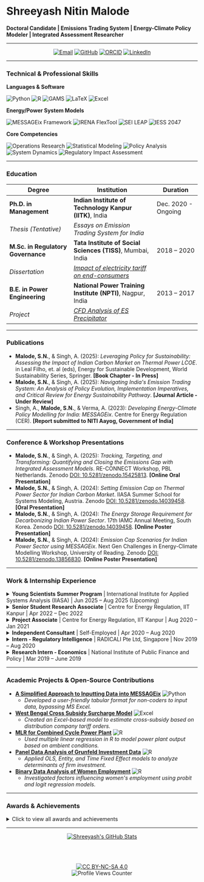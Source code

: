 # **Shreeyash Nitin Malode**

**Doctoral Candidate | Emissions Trading System | Energy-Climate Policy Modeler | Integrated Assessment Researcher**

---

<div align="center">

[![Email](https://img.shields.io/badge/Email-shreeyashmalode@gmail.com-blue?style=for-the-badge&logo=gmail)](mailto:shreeyashmalode@gmail.com)
[![GitHub](https://img.shields.io/badge/GitHub-shreeyashn20-181717?style=for-the-badge&logo=github)](https://github.com/shreeyashn20)
[![ORCID](https://img.shields.io/badge/ORCID-0000--0001--9571--0424-A6CE39?style=for-the-badge&logo=orcid)](https://orcid.org/0000-0001-9571-0424)
[![LinkedIn](https://img.shields.io/badge/LinkedIn-shreeyashmalode-0A66C2?style=for-the-badge&logo=linkedin)](https://www.linkedin.com/in/shreeyashmalode/)

</div>

---

### Technical & Professional Skills

**Languages & Software**
<p>
  <img src="https://img.shields.io/badge/Python-3776AB?style=for-the-badge&logo=python&logoColor=white" alt="Python"/>
  <img src="https://img.shields.io/badge/R-276DC3?style=for-the-badge&logo=r&logoColor=white" alt="R"/>
  <img src="https://img.shields.io/badge/GAMS-EF7C00?style=for-the-badge&logo=gams&logoColor=white" alt="GAMS"/>
  <img src="https://img.shields.io/badge/LaTeX-008080?style=for-the-badge&logo=latex&logoColor=white" alt="LaTeX"/>
  <img src="https://img.shields.io/badge/Microsoft_Excel-217346?style=for-the-badge&logo=microsoft-excel&logoColor=white" alt="Excel"/>
</p>

**Energy/Power System Models**
<p>
  <img src="https://img.shields.io/badge/MESSAGEix-00AEEF?style=for-the-badge" alt="MESSAGEix Framework"/>
  <img src="https://img.shields.io/badge/IRENA_FlexTool-0068AD?style=for-the-badge" alt="IRENA FlexTool"/>
  <img src="https://img.shields.io/badge/SEI_LEAP-A4C639?style=for-the-badge" alt="SEI LEAP"/>
  <img src="https://img.shields.io/badge/IESS_2047-FF9933?style=for-the-badge" alt="IESS 2047"/>
</p>

**Core Competencies**
<p>
  <img src="https://img.shields.io/badge/Operations_Research-023020?style=for-the-badge" alt="Operations Research"/>
  <img src="https://img.shields.io/badge/Statistical_Modeling-4682B4?style=for-the-badge" alt="Statistical Modeling"/>
  <img src="https://img.shields.io/badge/Policy_Analysis-800000?style=for-the-badge" alt="Policy Analysis"/>
  <img src="https://img.shields.io/badge/System_Dynamics-556B2F?style=for-the-badge" alt="System Dynamics"/>
  <img src="https://img.shields.io/badge/Regulatory_Impact_Assessment-6A5ACD?style=for-the-badge" alt="Regulatory Impact Assessment"/>
</p>

---

### Education

| Degree                                  | Institution                                                                | Duration          |
| --------------------------------------- | -------------------------------------------------------------------------- | ----------------- |
| **Ph.D. in Management**                 | **Indian Institute of Technology Kanpur (IITK)**, India                    | Dec. 2020 - Ongoing |
| *Thesis (Tentative)*                    | *Essays on Emission Trading System for India*                              |                   |
| **M.Sc. in Regulatory Governance**      | **Tata Institute of Social Sciences (TISS)**, Mumbai, India                | 2018 – 2020       |
| *Dissertation*                          | *[Impact of electricity tariff on end-consumers](https://zenodo.org/records/14592494)* |                   |
| **B.E. in Power Engineering**           | **National Power Training Institute (NPTI)**, Nagpur, India              | 2013 – 2017       |
| *Project*                               | *[CFD Analysis of ES Precipitator](https://zenodo.org/records/13242340)*    |                   |

---

### Publications

*   **Malode, S.N.**, & Singh, A. (2025): *Leveraging Policy for Sustainability: Assessing the Impact of Indian Carbon Market on Thermal Power LCOE*. in Leal Filho, et. al (eds), Energy for Sustainable Development, World Sustainability Series, Springer. **[Book Chapter - In Press]**
*   **Malode, S.N.**, & Singh, A. (2025): *Navigating India's Emission Trading System: An Analysis of Policy Evolution, Implementation Imperatives, and Critical Review for Energy Sustainability Pathway*. **[Journal Article - Under Review]**
*   Singh, A., **Malode, S.N.**, & Verma, A. (2023): *Developing Energy-Climate Policy Modelling for India: MESSAGEix*. Centre for Energy Regulation (CER). **[Report submitted to NITI Aayog, Government of India]**

---

### Conference & Workshop Presentations

*   **Malode, S.N.**, & Singh, A. (2025): *Tracking, Targeting, and Transforming: Quantifying and Closing the Emissions Gap with Integrated Assessment Models*. RE-CONNECT Workshop, PBL Netherlands. Zenodo [DOI: 10.5281/zenodo.15425813](https://doi.org/10.5281/zenodo.15425813). **[Online Oral Presentation]**
*   **Malode, S.N.**, & Singh, A. (2024): *Setting Emission Cap on Thermal Power Sector for Indian Carbon Market*. IIASA Summer School for Systems Modeling, Austria. Zenodo [DOI: 10.5281/zenodo.14039458](https://doi.org/10.5281/zenodo.14039458). **[Oral Presentation]**
*   **Malode, S.N.**, & Singh, A. (2024): *The Energy Storage Requirement for Decarbonizing Indian Power Sector*. 17th IAMC Annual Meeting, South Korea. Zenodo [DOI: 10.5281/zenodo.14039458](https://doi.org/10.5281/zenodo.14039458). **[Online Poster Presentation]**
*   **Malode, S.N.**, & Singh, A. (2024): *Emission Cap Scenarios for Indian Power Sector using MESSAGEix*. Next Gen Challenges in Energy-Climate Modelling Workshop, University of Reading. Zenodo [DOI: 10.5281/zenodo.13856830](https://doi.org/10.5281/zenodo.13856830). **[Online Poster Presentation]**

---

### Work & Internship Experience

<details>
<summary><strong>Young Scientists Summer Program</strong> | International Institute for Applied Systems Analysis (IIASA) | Jun 2025 – Aug 2025 (Upcoming)</summary>
<br>
<ul>
    <li><b>Project:</b> <a href="https://iiasa.ac.at/2025-yssp-participants">Integration of MESSAGEix & ETS Modeling for Indian Carbon Market Policy Assessment</a>.</li>
    <li>Awarded Prof. Jyoti and Kirit Parikh Fellowship.</li>
    <li>Will serve as a 2025 YSSP Final Colloquium Proceedings Editor.</li>
</ul>
</details>

<details>
<summary><strong>Senior Student Research Associate</strong> | Centre for Energy Regulation, IIT Kanpur | Apr 2022 – Dec 2022</summary>
<br>
<ul>
    <li><b>Project:</b> <a href="https://www.niti.gov.in/verticals/energy">Developing Energy-Climate Policy Modelling for India using MESSAGEix framework</a> (IITK-NITI Aayog collaboration).</li>
    <li>Led data management and analytics across 7 core energy sectors (1860+ parameters).</li>
    <li>Developed Python scripts for modeling, post-processing, and visualization (matplotlib).</li>
    <li>Contributed to scenario analysis and final report writing incorporating India's INDC commitments.</li>
</ul>
</details>

<details>
<summary><strong>Project Associate</strong> | Centre for Energy Regulation, IIT Kanpur | Aug 2020 – Jan 2021</summary>
<br>
<ul>
    <li>Conducted regulatory policy research, contributing to CER's newsletter, <em><a href="https://cer.iitk.ac.in/newsletter">Regulatory Insights</a></em>.</li>
    <li>Assisted in the development of the <a href="https://cer.iitk.ac.in/rdb">Regulatory Data Dashboard</a>.</li>
    <li>Co-organized CER's flagship <a href="https://cer.iitk.ac.in/events">Regulatory Manthan</a> events on tariff frameworks and PPA relinquishment.</li>
</ul>
</details>

<details>
<summary><strong>Independent Consultant</strong> | Self-Employed | Apr 2020 – Aug 2020</summary>
<br>
<ul>
    <li><b>Client 1 (Waatavaran CES Foundation):</b> Led campaign strategy and policy advocacy on air pollution, biodiversity, and forest rights.</li>
    <li><b>Client 2 (Climate Risk Horizons):</b> Assessed the financial performance of coal-based thermal power plants in India.</li>
</ul>
</details>

<details>
<summary><strong>Intern - Regulatory Intelligence</strong> | RADICALI Pte Ltd, Singapore | Nov 2019 – Aug 2020</summary>
<br>
<ul>
    <li>Studied and summarized financial and data regulations across Asia-Pacific and EMEA.</li>
</ul>
</details>

<details>
<summary><strong>Research Intern - Economics</strong> | National Institute of Public Finance and Policy | Mar 2019 – June 2019</summary>
<br>
<ul>
    <li>Performed economic and data analysis using R for various projects, including firm beta estimation and CSR contribution analysis.</li>
</ul>
</details>

---

### Academic Projects & Open-Source Contributions

*   **[A Simplified Approach to Inputting Data into MESSAGEix](https://github.com/iiasa/message_ix/discussions/779#discussion-6065747)** <img src="https://img.shields.io/badge/Python-3776AB?style=flat-square&logo=python&logoColor=white" alt="Python"/>
    *   *Developed a user-friendly tabular format for non-coders to input data, bypassing MS Excel.*
*   **[West Bengal Cross Subsidy Surcharge Model](https://github.com/shreeyashn20/West-Bengal-Cross-Subsidy-Cross-Subsidy-Surcharge)** <img src="https://img.shields.io/badge/Microsoft_Excel-217346?style=flat-square&logo=microsoft-excel&logoColor=white" alt="Excel"/>
    *   *Created an Excel-based model to estimate cross-subsidy based on distribution company tariff orders.*
*   **[MLR for Combined Cycle Power Plant](https://github.com/shreeyashn20/Multiple-Linear-Regression---Combined-Cycle-Power-Plant)** <img src="https://img.shields.io/badge/R-276DC3?style=flat-square&logo=r&logoColor=white" alt="R"/>
    *   *Used multiple linear regression in R to model power plant output based on ambient conditions.*
*   **[Panel Data Analysis of Grunfeld Investment Data](https://github.com/shreeyashn20/PANEL-DATA-ANALYSIS-Grunfeld-Investment-Data)** <img src="https://img.shields.io/badge/R-276DC3?style=flat-square&logo=r&logoColor=white" alt="R"/>
    *   *Applied OLS, Entity, and Time Fixed Effect models to analyze determinants of firm investment.*
*   **[Binary Data Analysis of Women Employment](https://github.com/shreeyashn20/Probit-Logit-Model)** <img src="https://img.shields.io/badge/R-276DC3?style=flat-square&logo=r&logoColor=white" alt="R"/>
    *   *Investigated factors influencing women's employment using probit and logit regression models.*

---

### Awards & Achievements

<details>
<summary>Click to view all awards and achievements</summary>
<br>
<ul>
    <li><b>MS Research Hub EU-Funded Scholarship</b> for General Equilibrium Model Training (2025)</li>
    <li><b>RE-CONNECT Grant</b> for presentation at the 17th IAMC Annual Meeting (2024)</li>
    <li><b>Full Fee Waiver</b> for 2024 IIASA Summer School for System Modeling</li>
    <li><b>Institute Assistantship</b> for Ph.D. in Management, IIT Kanpur</li>
    <li><b>All India Rank 100</b> in GATE (Sociology Stream, 2021)</li>
    <li><b><a href="https://tiss.edu/uploads/files/Annual-Report-2019-2020.pdf">Institute Silver Medal</a></b>, TISS Mumbai (M.Sc Regulatory Governance)</li>
    <li><b>Institute Rank 1</b> in B.E. Power Engineering Final Year, NPTI Nagpur</li>
    <li><b>INSPIRE Scholarship</b> by Department of Science and Technology, Govt. of India (2013)</li>
    <li><b>Merit-based Scholarship</b> by Maharashtra State Electricity Distribution Co. Ltd.</li>
</ul>
</details>

---

<div align="center">

<a href="https://github.com/shreeyashn20">
  <img src="https://github-readme-stats.vercel.app/api?username=shreeyashn20&show_icons=true&theme=tokyonight&hide_border=true&count_private=true" alt="Shreeyash's GitHub Stats" />
</a>

<br><br>

<a href="https://creativecommons.org/licenses/by-nc-sa/4.0/">
  <img src="https://img.shields.io/badge/License-CC%20BY--NC--SA%204.0-lightgrey.svg?style=for-the-badge" alt="CC BY-NC-SA 4.0" />
</a>
<br>
<img src="https://komarev.com/ghpvc/?username=shreeyashn20&label=Profile%20Views&color=blue&style=for-the-badge" alt="Profile Views Counter" />

</div>
